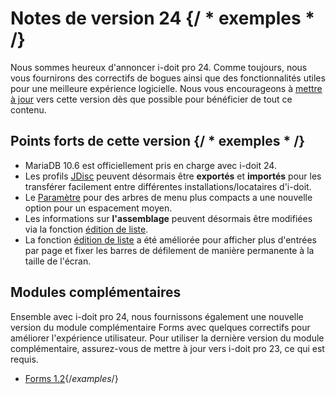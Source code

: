 # Notes de version 24 {/ * exemples * /}

Nous sommes heureux d'annoncer i-doit pro 24. Comme toujours, nous vous fournirons des correctifs de bogues ainsi que des fonctionnalités utiles pour une meilleure expérience logicielle. Nous vous encourageons à [mettre à jour](../../maintenance-and-operation/update.md) vers cette version dès que possible pour bénéficier de tout ce contenu.

## Points forts de cette version {/ * exemples * /}

* MariaDB 10.6 est officiellement pris en charge avec i-doit 24.
* Les profils [JDisc](../../consolidate-data/jdisc-discovery.md) peuvent désormais être **exportés** et **importés** pour les transférer facilement entre différentes installations/locataires d'i-doit.
* Le [Paramètre](../../system-administration/administration/user-settings/user-interface/index.md) pour des arbres de menu plus compacts a une nouvelle option pour un espacement moyen.
* Les informations sur **l'assemblage** peuvent désormais être modifiées via la fonction [édition de liste](../../efficient-documentation/list-editing.md).
* La fonction [édition de liste](../../efficient-documentation/list-editing.md) a été améliorée pour afficher plus d'entrées par page et fixer les barres de défilement de manière permanente à la taille de l'écran.

## Modules complémentaires

Ensemble avec i-doit pro 24, nous fournissons également une nouvelle version du module complémentaire Forms avec quelques correctifs pour améliorer l'expérience utilisateur. Pour utiliser la dernière version du module complémentaire, assurez-vous de mettre à jour vers i-doit pro 23, ce qui est requis.

* [Forms 1.2](../../i-doit-pro-add-ons/forms/index.md){/*examples*/}

